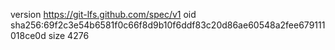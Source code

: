version https://git-lfs.github.com/spec/v1
oid sha256:69f2c3e54b6581f0c66f8d9b10f6ddf83c20d86ae60548a2fee679111018ce0d
size 4276
